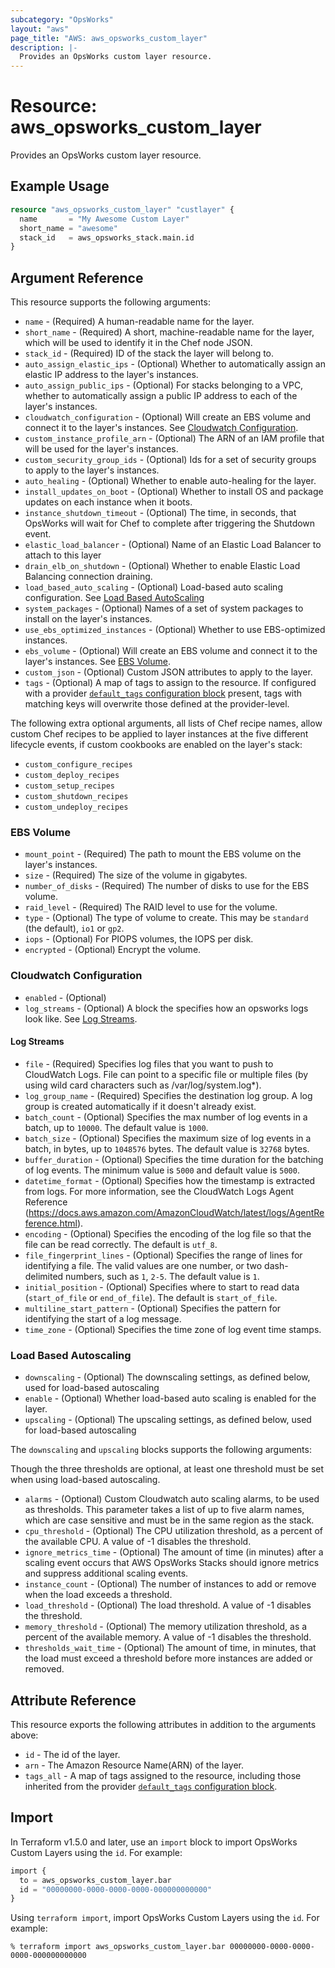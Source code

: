 ```yaml
---
subcategory: "OpsWorks"
layout: "aws"
page_title: "AWS: aws_opsworks_custom_layer"
description: |-
  Provides an OpsWorks custom layer resource.
---
```


# Resource: aws_opsworks_custom_layer

Provides an OpsWorks custom layer resource.

## Example Usage

```terraform
resource "aws_opsworks_custom_layer" "custlayer" {
  name       = "My Awesome Custom Layer"
  short_name = "awesome"
  stack_id   = aws_opsworks_stack.main.id
}
```

## Argument Reference

This resource supports the following arguments:

* `name` - (Required) A human-readable name for the layer.
* `short_name` - (Required) A short, machine-readable name for the layer, which will be used to identify it in the Chef node JSON.
* `stack_id` - (Required) ID of the stack the layer will belong to.
* `auto_assign_elastic_ips` - (Optional) Whether to automatically assign an elastic IP address to the layer's instances.
* `auto_assign_public_ips` - (Optional) For stacks belonging to a VPC, whether to automatically assign a public IP address to each of the layer's instances.
* `cloudwatch_configuration` - (Optional) Will create an EBS volume and connect it to the layer's instances. See [Cloudwatch Configuration](#cloudwatch-configuration).
* `custom_instance_profile_arn` - (Optional) The ARN of an IAM profile that will be used for the layer's instances.
* `custom_security_group_ids` - (Optional) Ids for a set of security groups to apply to the layer's instances.
* `auto_healing` - (Optional) Whether to enable auto-healing for the layer.
* `install_updates_on_boot` - (Optional) Whether to install OS and package updates on each instance when it boots.
* `instance_shutdown_timeout` - (Optional) The time, in seconds, that OpsWorks will wait for Chef to complete after triggering the Shutdown event.
* `elastic_load_balancer` - (Optional) Name of an Elastic Load Balancer to attach to this layer
* `drain_elb_on_shutdown` - (Optional) Whether to enable Elastic Load Balancing connection draining.
* `load_based_auto_scaling` - (Optional) Load-based auto scaling configuration. See [Load Based AutoScaling](#load-based-autoscaling)
* `system_packages` - (Optional) Names of a set of system packages to install on the layer's instances.
* `use_ebs_optimized_instances` - (Optional) Whether to use EBS-optimized instances.
* `ebs_volume` - (Optional) Will create an EBS volume and connect it to the layer's instances. See [EBS Volume](#ebs-volume).
* `custom_json` - (Optional) Custom JSON attributes to apply to the layer.
* `tags` - (Optional) A map of tags to assign to the resource. If configured with a provider [`default_tags` configuration block](https://registry.terraform.io/providers/hashicorp/aws/latest/docs#default_tags-configuration-block) present, tags with matching keys will overwrite those defined at the provider-level.

The following extra optional arguments, all lists of Chef recipe names, allow
custom Chef recipes to be applied to layer instances at the five different
lifecycle events, if custom cookbooks are enabled on the layer's stack:

* `custom_configure_recipes`
* `custom_deploy_recipes`
* `custom_setup_recipes`
* `custom_shutdown_recipes`
* `custom_undeploy_recipes`

### EBS Volume

* `mount_point` - (Required) The path to mount the EBS volume on the layer's instances.
* `size` - (Required) The size of the volume in gigabytes.
* `number_of_disks` - (Required) The number of disks to use for the EBS volume.
* `raid_level` - (Required) The RAID level to use for the volume.
* `type` - (Optional) The type of volume to create. This may be `standard` (the default), `io1` or `gp2`.
* `iops` - (Optional) For PIOPS volumes, the IOPS per disk.
* `encrypted` - (Optional) Encrypt the volume.

### Cloudwatch Configuration

* `enabled` - (Optional)
* `log_streams` - (Optional) A block the specifies how an opsworks logs look like. See [Log Streams](#log-streams).

#### Log Streams

* `file` - (Required) Specifies log files that you want to push to CloudWatch Logs. File can point to a specific file or multiple files (by using wild card characters such as /var/log/system.log*).
* `log_group_name` - (Required) Specifies the destination log group. A log group is created automatically if it doesn't already exist.
* `batch_count` - (Optional) Specifies the max number of log events in a batch, up to `10000`. The default value is `1000`.
* `batch_size` - (Optional) Specifies the maximum size of log events in a batch, in bytes, up to `1048576` bytes. The default value is `32768` bytes.
* `buffer_duration` - (Optional) Specifies the time duration for the batching of log events. The minimum value is `5000` and default value is `5000`.
* `datetime_format` - (Optional) Specifies how the timestamp is extracted from logs. For more information, see the CloudWatch Logs Agent Reference (https://docs.aws.amazon.com/AmazonCloudWatch/latest/logs/AgentReference.html).
* `encoding` - (Optional) Specifies the encoding of the log file so that the file can be read correctly. The default is `utf_8`.
* `file_fingerprint_lines` - (Optional) Specifies the range of lines for identifying a file. The valid values are one number, or two dash-delimited numbers, such as `1`, `2-5`. The default value is `1`.
* `initial_position` - (Optional) Specifies where to start to read data (`start_of_file` or `end_of_file`). The default is `start_of_file`.
* `multiline_start_pattern` - (Optional) Specifies the pattern for identifying the start of a log message.
* `time_zone` - (Optional) Specifies the time zone of log event time stamps.

### Load Based Autoscaling

* `downscaling` - (Optional) The downscaling settings, as defined below, used for load-based autoscaling
* `enable` - (Optional) Whether load-based auto scaling is enabled for the layer.
* `upscaling` - (Optional) The upscaling settings, as defined below, used for load-based autoscaling

The `downscaling` and `upscaling` blocks supports the following arguments:

Though the three thresholds are optional, at least one threshold must be set when using load-based autoscaling.

* `alarms` - (Optional) Custom Cloudwatch auto scaling alarms, to be used as thresholds. This parameter takes a list of up to five alarm names, which are case sensitive and must be in the same region as the stack.
* `cpu_threshold` - (Optional) The CPU utilization threshold, as a percent of the available CPU. A value of -1 disables the threshold.
* `ignore_metrics_time` - (Optional) The amount of time (in minutes) after a scaling event occurs that AWS OpsWorks Stacks should ignore metrics and suppress additional scaling events.
* `instance_count` - (Optional) The number of instances to add or remove when the load exceeds a threshold.
* `load_threshold` - (Optional) The load threshold. A value of -1 disables the threshold.
* `memory_threshold` - (Optional) The memory utilization threshold, as a percent of the available memory. A value of -1 disables the threshold.
* `thresholds_wait_time` - (Optional) The amount of time, in minutes, that the load must exceed a threshold before more instances are added or removed.

## Attribute Reference

This resource exports the following attributes in addition to the arguments above:

* `id` - The id of the layer.
* `arn` - The Amazon Resource Name(ARN) of the layer.
* `tags_all` - A map of tags assigned to the resource, including those inherited from the provider [`default_tags` configuration block](https://registry.terraform.io/providers/hashicorp/aws/latest/docs#default_tags-configuration-block).

## Import

In Terraform v1.5.0 and later, use an `import` block to import OpsWorks Custom Layers using the `id`. For example:

```terraform
import {
  to = aws_opsworks_custom_layer.bar
  id = "00000000-0000-0000-0000-000000000000"
}
```

Using `terraform import`, import OpsWorks Custom Layers using the `id`. For example:

```console
% terraform import aws_opsworks_custom_layer.bar 00000000-0000-0000-0000-000000000000
```
